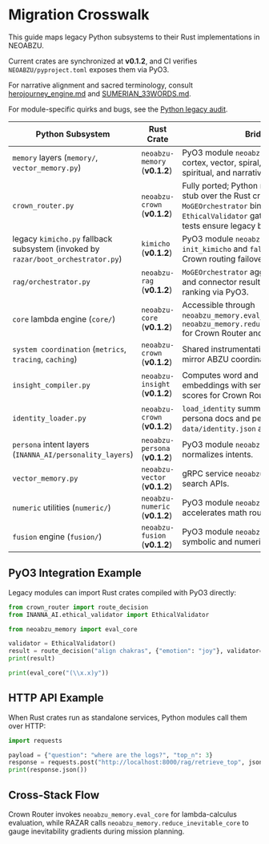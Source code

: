 # Migration Crosswalk

This guide maps legacy Python subsystems to their Rust implementations in NEOABZU.

Current crates are synchronized at **v0.1.2**, and CI verifies `NEOABZU/pyproject.toml` exposes them via PyO3.

For narrative alignment and sacred terminology, consult [herojourney_engine.md](herojourney_engine.md) and [SUMERIAN_33WORDS.md](SUMERIAN_33WORDS.md).

For module-specific quirks and bugs, see the [Python legacy audit](../../docs/python_legacy_audit.md).

| Python Subsystem | Rust Crate | Bridge |
| --- | --- | --- |
| `memory` layers (`memory/`, `vector_memory.py`) | `neoabzu-memory` (**v0.1.2**) | PyO3 module `neoabzu_memory` bundles cortex, vector, spiral, emotional, mental, spiritual, and narrative layers. |
| `crown_router.py` | `neoabzu-crown` (**v0.1.2**) | Fully ported; Python module is a thin stub over the Rust crate with native `MoGEOrchestrator` bindings and optional `EthicalValidator` gating. RAZAR parity tests ensure legacy behavior. |
| legacy `kimicho.py` fallback subsystem (invoked by `razar/boot_orchestrator.py`) | `kimicho` (**v0.1.2**) | PyO3 module `neoabzu_kimicho` exposes `init_kimicho` and `fallback_k2` for Crown routing failover. |
| `rag/orchestrator.py` | `neoabzu-rag` (**v0.1.2**) | `MoGEOrchestrator` aggregates memory and connector results with optional ranking via PyO3. |
| `core` lambda engine (`core/`) | `neoabzu-core` (**v0.1.2**) | Accessible through `neoabzu_memory.eval_core` and `neoabzu_memory.reduce_inevitable_core` for Crown Router and RAZAR. |
| `system coordination` (`metrics`, `tracing`, `caching`) | `neoabzu-crown` (**v0.1.2**) | Shared instrumentation and caches mirror ABZU coordination. |
| `insight_compiler.py` | `neoabzu-insight` (**v0.1.2**) | Computes word and bigram embeddings with semantic similarity scores for Crown Router consumption. |
| `identity_loader.py` | `neoabzu-crown` (**v0.1.2**) | `load_identity` summarizes mission and persona docs and persists `data/identity.json` at boot. |
| `persona` intent layers (`INANNA_AI/personality_layers`) | `neoabzu-persona` (**v0.1.2**) | PyO3 module `neoabzu_persona` normalizes intents. |
| `vector_memory.py` | `neoabzu-vector` (**v0.1.2**) | gRPC service `neoabzu_vector` exposes search APIs. |
| `numeric` utilities (`numeric/`) | `neoabzu-numeric` (**v0.1.2**) | PyO3 module `neoabzu_numeric` accelerates math routines. |
| `fusion` engine (`fusion/`) | `neoabzu-fusion` (**v0.1.2**) | PyO3 module `neoabzu_fusion` merges symbolic and numeric invariants. |

## PyO3 Integration Example

Legacy modules can import Rust crates compiled with PyO3 directly:

```python
from crown_router import route_decision
from INANNA_AI.ethical_validator import EthicalValidator

from neoabzu_memory import eval_core

validator = EthicalValidator()
result = route_decision("align chakras", {"emotion": "joy"}, validator=validator)
print(result)

print(eval_core("(\\x.x)y"))
```

## HTTP API Example

When Rust crates run as standalone services, Python modules call them over HTTP:

```python
import requests

payload = {"question": "where are the logs?", "top_n": 3}
response = requests.post("http://localhost:8000/rag/retrieve_top", json=payload)
print(response.json())
```

## Cross-Stack Flow

Crown Router invokes `neoabzu_memory.eval_core` for lambda-calculus evaluation, while RAZAR calls `neoabzu_memory.reduce_inevitable_core` to gauge inevitability gradients during mission planning.
